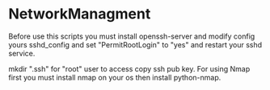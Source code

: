 # NetworkManagment

Before use this scripts you must install openssh-server and modify config yours sshd_config and set "PermitRootLogin" to
"yes" and restart your sshd service.

mkdir ".ssh" for "root" user to access copy ssh pub key.
For using Nmap first you must install nmap on your os then install python-nmap.
